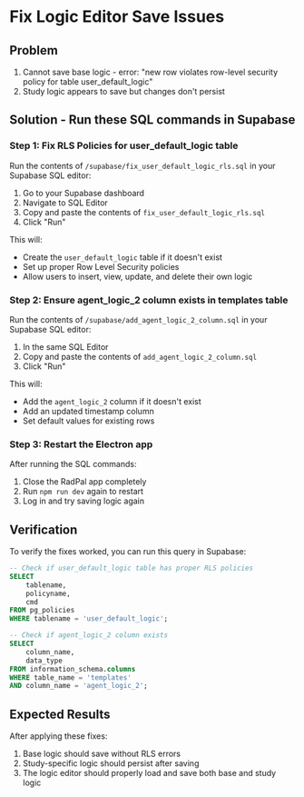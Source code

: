 # Fix Logic Editor Save Issues

## Problem
1. Cannot save base logic - error: "new row violates row-level security policy for table user_default_logic"
2. Study logic appears to save but changes don't persist

## Solution - Run these SQL commands in Supabase

### Step 1: Fix RLS Policies for user_default_logic table

Run the contents of `/supabase/fix_user_default_logic_rls.sql` in your Supabase SQL editor:

1. Go to your Supabase dashboard
2. Navigate to SQL Editor
3. Copy and paste the contents of `fix_user_default_logic_rls.sql`
4. Click "Run"

This will:
- Create the `user_default_logic` table if it doesn't exist
- Set up proper Row Level Security policies
- Allow users to insert, view, update, and delete their own logic

### Step 2: Ensure agent_logic_2 column exists in templates table

Run the contents of `/supabase/add_agent_logic_2_column.sql` in your Supabase SQL editor:

1. In the same SQL Editor
2. Copy and paste the contents of `add_agent_logic_2_column.sql`
3. Click "Run"

This will:
- Add the `agent_logic_2` column if it doesn't exist
- Add an updated timestamp column
- Set default values for existing rows

### Step 3: Restart the Electron app

After running the SQL commands:
1. Close the RadPal app completely
2. Run `npm run dev` again to restart
3. Log in and try saving logic again

## Verification

To verify the fixes worked, you can run this query in Supabase:

```sql
-- Check if user_default_logic table has proper RLS policies
SELECT 
    tablename,
    policyname,
    cmd
FROM pg_policies 
WHERE tablename = 'user_default_logic';

-- Check if agent_logic_2 column exists
SELECT 
    column_name,
    data_type
FROM information_schema.columns
WHERE table_name = 'templates' 
AND column_name = 'agent_logic_2';
```

## Expected Results

After applying these fixes:
1. Base logic should save without RLS errors
2. Study-specific logic should persist after saving
3. The logic editor should properly load and save both base and study logic